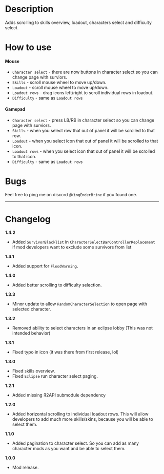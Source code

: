 # Description
Adds scrolling to skills overview, loadout, characters select and difficulty select.

# How to use
#### Mouse

* `Character select` - there are now buttons in character select so you can change page with surviors.
* `Skills` - scroll mouse wheel to move up/down.
* `Loadout` - scroll mouse wheel to move up/down.
* `Loadout rows` - drag icons left/right to scroll individual rows in loadout.
* `Difficulty` - same as `Loadout rows`

#### Gamepad

* `Character select` - press LB/RB in character select so you can change page with surviors.
* `Skills` - when you select row that out of panel it will be scrolled to that row.
* `Loadout` - when you select icon that out of panel it will be scrolled to that icon.
* `Loadout rows` - when you select icon that out of panel it will be scrolled to that icon.
* `Difficulty` - same as `Loadout rows`

# Bugs
Feel free to ping me on discord `@KingEnderBrine` if you found one.

***
# Changelog
**1.4.2**

* Added `SurvivorBlacklist` in `CharacterSelectBarControllerReplacement` if mod developers want to exclude some survivors from list

**1.4.1**

* Added support for `FloodWarning`.

**1.4.0**

* Added better scrolling to difficulty selection.

**1.3.3**

* Minor update to allow `RandomCharacterSelection` to open page with selected character.

**1.3.2**

* Removed ability to select characters in an eclipse lobby (This was not intended behavior)

**1.3.1**

* Fixed typo in icon (it was there from first release, lol)

**1.3.0**

* Fixed skills overview.
* Fixed `Eclipse` run character select paging.

**1.2.1**

* Added missing R2API submodule dependency

**1.2.0**

* Added horizontal scrolling to individual loadout rows. This will allow developers to add much more skills/skins, because you will be able to select them.

**1.1.0**

* Added pagination to character select. So you can add as many character mods as you want and be able to select them.

**1.0.0**

* Mod release.